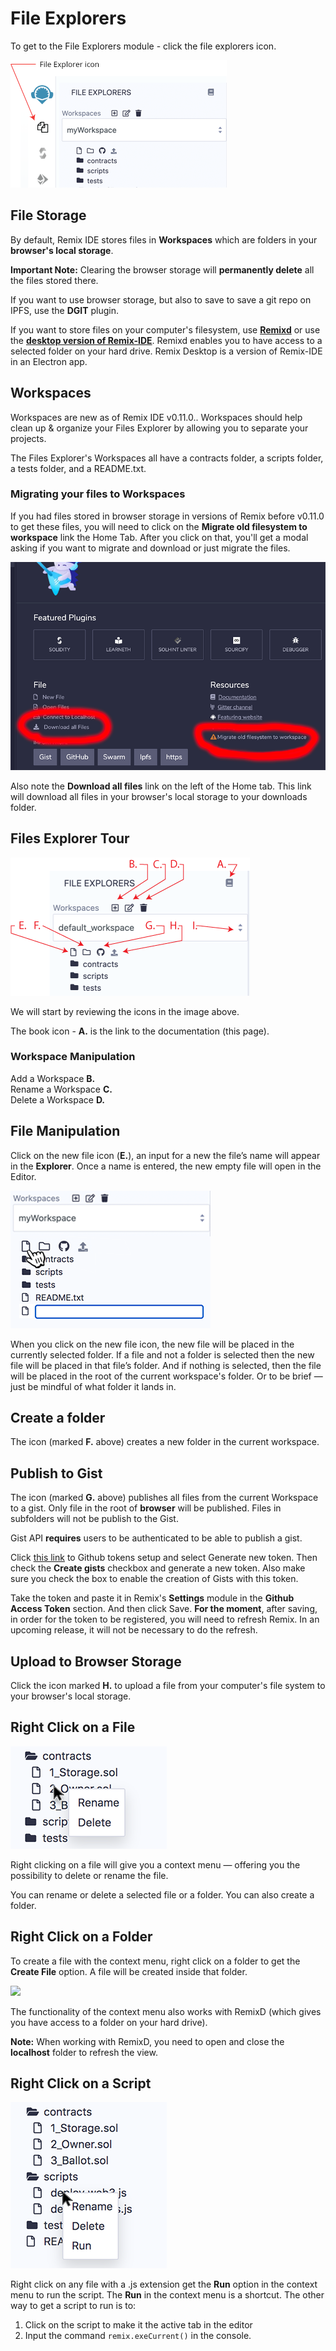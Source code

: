 File Explorers
=============

To get to the File Explorers module - click the file explorers icon.

![](images/a-file-explorer1.png)

File Storage
------------
By default, Remix IDE stores files in **Workspaces** which are folders in your **browser's local storage**.  

**Important Note:** Clearing the browser storage will **permanently delete** all the files stored there. 

If you want to use browser storage, but also to save to save a git repo on IPFS, use the **DGIT** plugin.

If you want to store files on your computer's filesystem, use **[Remixd](remixd.html)** or use the **[desktop version of Remix-IDE](https://github.com/ethereum/remix-desktop/releases/)**. Remixd enables you to have access to a selected folder on your hard drive. Remix Desktop is a version of Remix-IDE in an Electron app. 

Workspaces
------------
Workspaces are new as of Remix IDE v0.11.0..  Workspaces should help clean up & organize your Files Explorer by allowing you to separate your projects.

The Files Explorer's Workspaces all have a contracts folder, a scripts folder, a tests folder, and a README.txt.

### Migrating your files to Workspaces
If you had files stored in browser storage in versions of Remix before v0.11.0 to get these files, you will need to click on the **Migrate old filesystem to workspace** link the Home Tab.  After you click on that, you'll get a modal asking if you want to migrate and download or just migrate the files.

![](images/a-migrate-download-btns2.png)

Also note the **Download all files** link on the left of the Home tab. This link will download all files in your browser's local storage to your downloads folder.

Files Explorer Tour
-------------------

![](images/a-file-explorer-buttons.png)

We will start by reviewing the icons in the image above.

The book icon - **A.** is the link to the documentation (this page).

### Workspace Manipulation
Add a Workspace **B.** <br>
Rename a Workspace **C.** <br>
Delete a Workspace **D.** <br>

## File Manipulation

Click on the new file icon (**E.**), an input for a new the file’s name will appear in the **Explorer**. Once a name is entered, the new empty file will open in the Editor.

![](images/a-file-explorer-new-file2.png)

When you click on the new file icon, the new file will be placed in the currently selected folder. If a file and not a folder is selected then the new file will be placed in that file’s folder. And if nothing is selected, then the file will be placed in the root of the current workspace's folder. Or to be brief — just be mindful of what folder it lands in.

Create a folder
---------------

The icon (marked **F.** above) creates a new folder in the current workspace.

Publish to Gist
---------------

The icon (marked **G.** above) publishes all files from the current Workspace to a gist.  Only file in the root of **browser** will be published.  Files in subfolders will not be publish to the Gist.

Gist API **requires** users to be authenticated to be able to publish a gist.  

Click [this link](https://github.com/settings/tokens) to Github tokens setup and select Generate new token. Then check the **Create gists** checkbox and generate a new token. Also make sure you check the box to enable the creation of Gists with this token.

Take the token and paste it in Remix's **Settings** module in the **Github Access Token** section. And then click Save. **For the moment**, after saving, in order for the token to be registered, you will need to refresh Remix. In an upcoming release, it will not be necessary to do the refresh.

Upload to Browser Storage
---------------

Click the icon marked **H.** to upload a file from your computer's file system to your browser's local storage.

Right Click on a File
----------------------

![](images/a-file-ex-rt-click.png)

Right clicking on a file will give you a context menu — offering you the possibility to delete or rename the file. 

You can rename or delete a selected file or a folder. You can also create a folder. 

Right Click on a Folder
------------------------
To create a file with the context menu, right click on a folder to get the **Create File** option. A file will be created inside that folder. 

![](images/a-file-ex-rt-click-folder.png)

The functionality of the context menu also works with RemixD (which gives you have access to a folder on your hard drive).  

**Note:** When working with RemixD, you need to open and close the **localhost** folder to refresh the view.

Right Click on a Script
------------------------

![](images/a-file-ex-rt-click-script.png)

Right click on any file with a .js extension get the **Run** option in the context menu to run the script.  The **Run** in the context menu is a shortcut.  The other way to get a script to run is to:
1. Click on the script to make it the active tab in the editor 
2. Input the command `remix.exeCurrent()` in the console.